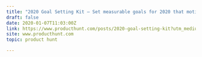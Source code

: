 ```yaml
---
title: "2020 Goal Setting Kit — Set measurable goals for 2020 that motivate you to action"
draft: false
date: 2020-01-07T11:03:00Z
link: https://www.producthunt.com/posts/2020-goal-setting-kit?utm_medium=RSS&utm_source=hune
site: www.producthunt.com
topic: product hunt  

---
```

